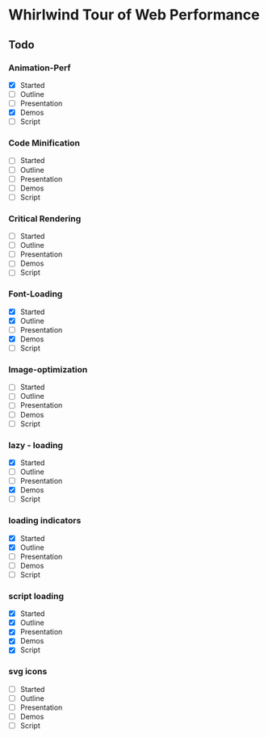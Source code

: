 # Whirlwind Tour of Web Performance

## Todo
### Animation-Perf
- [x] Started
- [ ] Outline
- [ ] Presentation
- [x] Demos
- [ ] Script
### Code Minification
- [ ] Started
- [ ] Outline
- [ ] Presentation
- [ ] Demos
- [ ] Script
### Critical Rendering
- [ ] Started
- [ ] Outline
- [ ] Presentation
- [ ] Demos
- [ ] Script
### Font-Loading
- [x] Started
- [x] Outline
- [ ] Presentation
- [x] Demos
- [ ] Script
### Image-optimization
- [ ] Started
- [ ] Outline
- [ ] Presentation
- [ ] Demos
- [ ] Script
### lazy - loading
- [x] Started
- [ ] Outline
- [ ] Presentation
- [x] Demos
- [ ] Script
### loading indicators
- [x] Started
- [x] Outline
- [ ] Presentation
- [ ] Demos
- [ ] Script
### script loading
- [x] Started
- [x] Outline
- [x] Presentation
- [x] Demos
- [x] Script
### svg icons
- [ ] Started
- [ ] Outline
- [ ] Presentation
- [ ] Demos
- [ ] Script